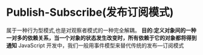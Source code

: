 # Publish-Subscribe(发布订阅模式)
属于一种行为型模式,也是对观察者模式的一种完全解耦。
**目的:定义对象间的一种一对多的依赖关系，当一个对象的状态发生改变时，所有依赖于它的对象都将得到通知**
JavaScript 开发中，我们一般用事件模型来替代传统的发布—订阅模式
